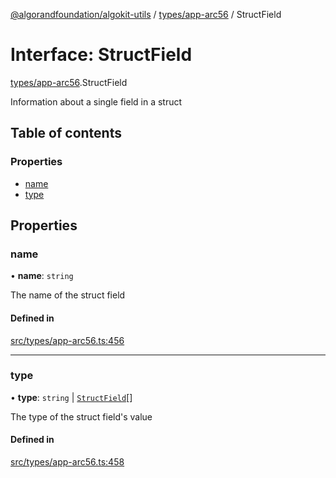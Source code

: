 [@algorandfoundation/algokit-utils](../README.md) / [types/app-arc56](../modules/types_app_arc56.md) / StructField

# Interface: StructField

[types/app-arc56](../modules/types_app_arc56.md).StructField

Information about a single field in a struct

## Table of contents

### Properties

- [name](types_app_arc56.StructField.md#name)
- [type](types_app_arc56.StructField.md#type)

## Properties

### name

• **name**: `string`

The name of the struct field

#### Defined in

[src/types/app-arc56.ts:456](https://github.com/lempira/algokit-utils-ts/blob/main/src/types/app-arc56.ts#L456)

___

### type

• **type**: `string` \| [`StructField`](types_app_arc56.StructField.md)[]

The type of the struct field's value

#### Defined in

[src/types/app-arc56.ts:458](https://github.com/lempira/algokit-utils-ts/blob/main/src/types/app-arc56.ts#L458)

